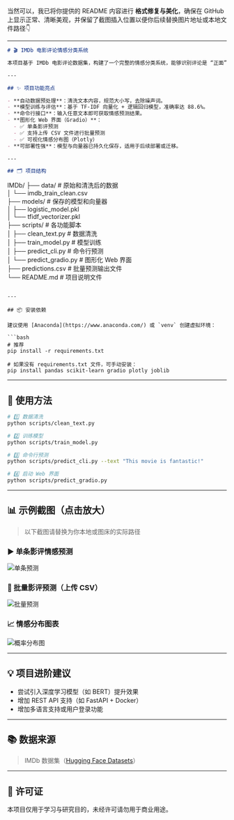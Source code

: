 当然可以，我已将你提供的 README 内容进行 **格式修复与美化**，确保在 GitHub 上显示正常、清晰美观，并保留了截图插入位置以便你后续替换图片地址或本地文件路径👇

---

```markdown
# 🎬 IMDb 电影评论情感分类系统

本项目基于 IMDb 电影评论数据集，构建了一个完整的情感分类系统，能够识别评论是 “正面” 还是 “负面”。该系统结合了传统机器学习方法与现代 Web 接口，适合初学者学习自然语言处理（NLP）项目全流程。

---

## ✨ 项目功能亮点

- **自动数据预处理**：清洗文本内容，规范大小写，去除噪声词。
- **模型训练与评估**：基于 TF-IDF 向量化 + 逻辑回归模型，准确率达 88.6%。
- **命令行接口**：输入任意文本即可获取情感预测结果。
- **图形化 Web 界面（Gradio）**：
  - ✅ 单条影评预测  
  - ✅ 支持上传 CSV 文件进行批量预测  
  - ✅ 可视化情感分布图（Plotly）
- **可部署性强**：模型与向量器已持久化保存，适用于后续部署或迁移。

---

## 🗂️ 项目结构

```
IMDb/
├── data/                    # 原始和清洗后的数据  
│   └── imdb_train_clean.csv  
├── models/                  # 保存的模型和向量器  
│   ├── logistic_model.pkl  
│   └── tfidf_vectorizer.pkl  
├── scripts/                 # 各功能脚本  
│   ├── clean_text.py        # 数据清洗  
│   ├── train_model.py       # 模型训练  
│   ├── predict_cli.py       # 命令行预测  
│   └── predict_gradio.py    # 图形化 Web 界面  
├── predictions.csv          # 批量预测输出文件  
└── README.md                # 项目说明文件
```

---

## 📦 安装依赖

建议使用 [Anaconda](https://www.anaconda.com/) 或 `venv` 创建虚拟环境：

```bash
# 推荐
pip install -r requirements.txt

# 如果没有 requirements.txt 文件，可手动安装：
pip install pandas scikit-learn gradio plotly joblib
```

---

## 🚀 使用方法

```bash
# 1️⃣ 数据清洗
python scripts/clean_text.py

# 2️⃣ 训练模型
python scripts/train_model.py

# 3️⃣ 命令行预测
python scripts/predict_cli.py --text "This movie is fantastic!"

# 4️⃣ 启动 Web 界面
python scripts/predict_gradio.py
```

---

## 📊 示例截图（点击放大）

> 以下截图请替换为你本地或图床的实际路径

### ▶️ 单条影评情感预测  
![单条预测](images/single_prediction.png)

### 📁 批量影评预测（上传 CSV）  
![批量预测](images/batch_prediction.png)

### 📈 情感分布图表  
![概率分布图](images/probability_chart.png)

---

## 💡 项目进阶建议

- 尝试引入深度学习模型（如 BERT）提升效果
- 增加 REST API 支持（如 FastAPI + Docker）
- 增加多语言支持或用户登录功能

---

## 📚 数据来源

> IMDb 数据集（[Hugging Face Datasets](https://huggingface.co/datasets/imdb)）

---

## 📄 许可证

本项目仅用于学习与研究目的，未经许可请勿用于商业用途。
